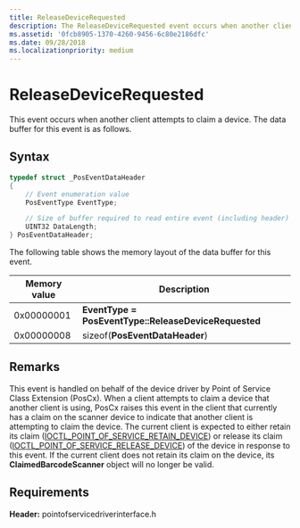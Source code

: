 ```yaml
---
title: ReleaseDeviceRequested
description: The ReleaseDeviceRequested event occurs when another client attempts to claim a device.
ms.assetid: '0fcb8905-1370-4260-9456-6c80e2186dfc'
ms.date: 09/28/2018
ms.localizationpriority: medium
---
```


# ReleaseDeviceRequested

This event occurs when another client attempts to claim a device. The data buffer for this event is as follows.

## Syntax

```cpp
typedef struct _PosEventDataHeader
{
    // Event enumeration value
    PosEventType EventType;

    // Size of buffer required to read entire event (including header)
    UINT32 DataLength;
} PosEventDataHeader;
```

The following table shows the memory layout of the data buffer for this event.

| Memory value          | Description                               |
|-----------------------|-------------------------------------------|
| 0x00000001 | **EventType = PosEventType::ReleaseDeviceRequested** |
| 0x00000008 | sizeof(**PosEventDataHeader**)                       |

## Remarks

This event is handled on behalf of the device driver by Point of Service Class Extension (PosCx). When a client attempts to claim a device that another client is using, PosCx raises this event in the client that currently has a claim on the scanner device to indicate that another client is attempting to claim the device. The current client is expected to either retain its claim ([IOCTL\_POINT\_OF\_SERVICE\_RETAIN\_DEVICE](https://docs.microsoft.com/windows-hardware/drivers/ddi/content/pointofservicedriverinterface/ni-pointofservicedriverinterface-ioctl_point_of_service_retain_device)) or release its claim ([IOCTL\_POINT\_OF\_SERVICE\_RELEASE\_DEVICE](https://docs.microsoft.com/windows-hardware/drivers/ddi/content/pointofservicedriverinterface/ni-pointofservicedriverinterface-ioctl_point_of_service_release_device)) of the device in response to this event. If the current client does not retain its claim on the device, its **ClaimedBarcodeScanner** object will no longer be valid.

## Requirements

**Header:** pointofservicedriverinterface.h
